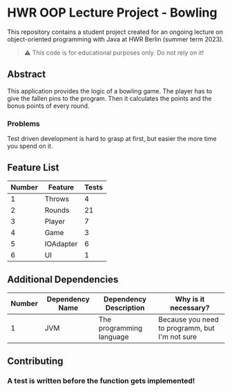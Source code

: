 # HWR OOP Lecture Project - Bowling

This repository contains a student project created for an ongoing lecture on object-oriented programming with Java at 
HWR Berlin (summer term 2023).

> :warning: This code is for educational purposes only. Do not rely on it!

## Abstract

[TODO]: <> (Write a short description of your project.)
This application provides the logic of a bowling game. 
The player has to give the fallen pins to the program. 
Then it calculates the points and the bonus points of every round.

[TODO]: <> (State most important features.)
[not implemented]: <> (Score Table Calculation)
[not implemented]: <> (User Management)
[not implemented]: <> (Automatic Winner detection)

### Problems
[TODO]: <> (State the most interesting problems you encountered during the project.)
Test driven development is hard to grasp at first, but easier the more time you spend on it.

## Feature List

[TODO]: <> (Add a new row to the table for every completed feature.)

| Number | Feature   | Tests |
|--------|-----------|-------|
| 1      | Throws    | 4     |
| 2      | Rounds    | 21    |
| 3      | Player    | 7     |
| 4      | Game      | 3     |
| 5      | IOAdapter | 6     |
| 6      | UI        | 1     |

## Additional Dependencies

[TODO]: <> (Add a new row to the table for every required dependency.)

| Number | Dependency Name | Dependency Description   | Why is it necessary?                           |
|--------|-----------------|--------------------------|------------------------------------------------|
| 1      | JVM             | The programming language | Because you need to programm, but I'm not sure |

## Contributing

### A test is written before the function gets implemented!